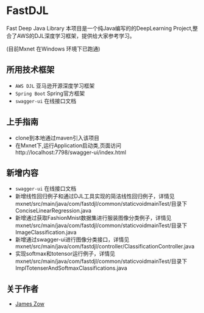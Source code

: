 # FastDJL
Fast Deep Java Library
本项目是一个纯Java编写的的DeepLearning Project,整合了AWS的DJL深度学习框架，提供给大家参考学习。

(目前Mxnet 在Windows 环境下已跑通)

## 所用技术框架

* `AWS DJL` 亚马逊开源深度学习框架
* `Spring Boot` Spring官方框架
* `swagger-ui` 在线接口文档

## 上手指南
* clone到本地通过maven引入该项目<br>
* 在Mxnet下,运行Application启动类,页面访问http://localhost:7798/swagger-ui/index.html <br>

## 新增内容 
* `swagger-ui` 在线接口文档
* 新增线性回归例子和通过DJL工具实现的简洁线性回归例子，详情见mxnet/src/main/java/com/fastdjl/common/staticvoidmainTest/目录下ConciseLinearRegression.java
* 新增通过获取FashionMnist数据集进行服装图像分类例子，详情见mxnet/src/main/java/com/fastdjl/common/staticvoidmainTest/目录下ImageClassification.java
* 新增通过swagger-ui进行图像分类接口，详情见mxnet/src/main/java/com/fastdjl/controller/ClassificationController.java
* 实现softmax和totensor运行例子，详情见mxnet/src/main/java/com/fastdjl/common/staticvoidmainTest/目录下ImplTotenserAndSoftmaxClassifications.java

## 关于作者
* [James Zow](https://github.com/Jzow)
